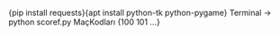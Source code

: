 
{pip install requests}{apt install python-tk python-pygame}
Terminal -> python scoref.py MaçKodları {100 101 ...}
